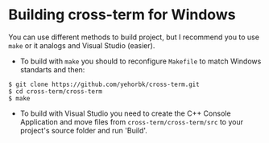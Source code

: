 # Building cross-term for Windows
You can use different methods to build project, but I recommend you to use `make` or it analogs and Visual Studio (easier).
- To build with `make` you should to reconfigure `Makefile` to match Windows standarts and then:
```
$ git clone https://github.com/yehorbk/cross-term.git
$ cd cross-term/cross-term
$ make
```
- To build with Visual Studio you need to create the C++ Console Application and move files from `cross-term/cross-term/src` to
your project's source folder and run 'Build'. 
